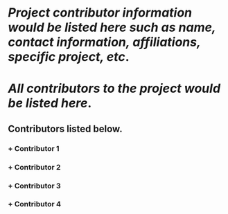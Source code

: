# *Project contributor information would be listed here such as name, contact information, affiliations, specific project, etc*.
# ***All contributors to the project would be listed here***.
## Contributors listed below.
### + Contributor 1
### + Contributor 2
### + Contributor 3
### + Contributor 4


